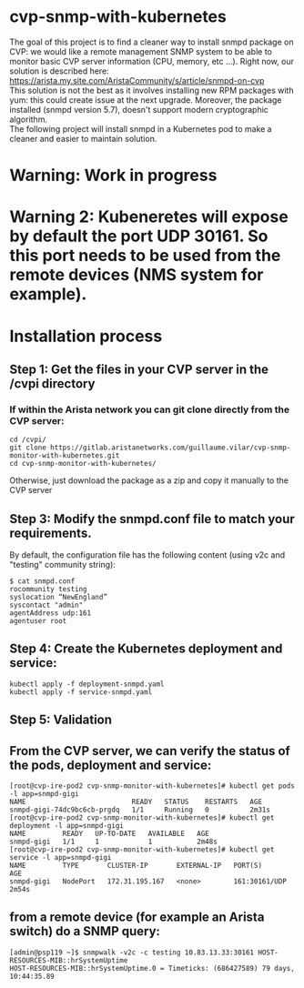 # cvp-snmp-with-kubernetes
The goal of this project is to find a cleaner way to install snmpd package on CVP: we would like a remote management SNMP system to be able to monitor basic CVP server information (CPU, memory, etc ...).
Right now, our solution is described here: https://arista.my.site.com/AristaCommunity/s/article/snmpd-on-cvp  
This solution is not the best as it involves installing new RPM packages with yum: this could create issue at the next upgrade.
Moreover, the package installed (snmpd version 5.7), doesn't support modern cryptographic algorithm.   
The following project will install snmpd in a Kubernetes pod to make a cleaner and easier to maintain solution. 

# Warning: Work in progress

# Warning 2: Kubeneretes will expose by default the port UDP 30161. So this port needs to be used from the remote devices (NMS system for example).

# Installation process

## Step 1: Get the files in your CVP server in the /cvpi directory
### If within the Arista network you can git clone directly from the CVP server:
```
cd /cvpi/
git clone https://gitlab.aristanetworks.com/guillaume.vilar/cvp-snmp-monitor-with-kubernetes.git
cd cvp-snmp-monitor-with-kubernetes/
```
Otherwise, just download the package as a zip and copy it manually to the CVP server



## Step 3: Modify the snmpd.conf file to match your requirements.  
By default, the configuration file has the following content (using v2c and "testing" community string): 
```
$ cat snmpd.conf
rocommunity testing
syslocation “NewEngland”
syscontact "admin"
agentAddress udp:161
agentuser root
```

## Step 4: Create the Kubernetes deployment and service: 
```
kubectl apply -f deployment-snmpd.yaml
kubectl apply -f service-snmpd.yaml
```


## Step 5: Validation 
## From the CVP server, we can verify the status of the pods, deployment and service:
```
[root@cvp-ire-pod2 cvp-snmp-monitor-with-kubernetes]# kubectl get pods -l app=snmpd-gigi
NAME                          READY   STATUS    RESTARTS   AGE
snmpd-gigi-74dc9bc6cb-prgdq   1/1     Running   0          2m31s
[root@cvp-ire-pod2 cvp-snmp-monitor-with-kubernetes]# kubectl get deployment -l app=snmpd-gigi
NAME         READY   UP-TO-DATE   AVAILABLE   AGE
snmpd-gigi   1/1     1            1           2m48s
[root@cvp-ire-pod2 cvp-snmp-monitor-with-kubernetes]# kubectl get service -l app=snmpd-gigi
NAME         TYPE       CLUSTER-IP       EXTERNAL-IP   PORT(S)         AGE
snmpd-gigi   NodePort   172.31.195.167   <none>        161:30161/UDP   2m54s

```

## from a remote device (for example an Arista switch) do a SNMP query:
```
[admin@psp119 ~]$ snmpwalk -v2c -c testing 10.83.13.33:30161 HOST-RESOURCES-MIB::hrSystemUptime
HOST-RESOURCES-MIB::hrSystemUptime.0 = Timeticks: (686427589) 79 days, 10:44:35.89
```